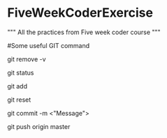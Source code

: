 # FiveWeekCoderExercise
"""
All the practices from Five week coder course 
"""

#Some useful GIT command 

git remove -v 

git status

git add  <file path>

git reset <file path>

git commit -m <"Message">

git push origin master 
